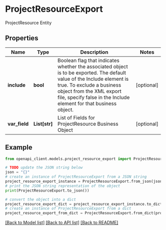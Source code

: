 # ProjectResourceExport

ProjectResource Entity

## Properties

Name | Type | Description | Notes
------------ | ------------- | ------------- | -------------
**include** | **bool** | Boolean flag that indicates whether the associated object is to be exported. The default value of the Include element is true. To exclude a business object from the XML export file, specify false in the Include element for that business object. | [optional] 
**var_field** | **List[str]** | List of Fields for ProjectResource Business Object | [optional] 

## Example

```python
from openapi_client.models.project_resource_export import ProjectResourceExport

# TODO update the JSON string below
json = "{}"
# create an instance of ProjectResourceExport from a JSON string
project_resource_export_instance = ProjectResourceExport.from_json(json)
# print the JSON string representation of the object
print(ProjectResourceExport.to_json())

# convert the object into a dict
project_resource_export_dict = project_resource_export_instance.to_dict()
# create an instance of ProjectResourceExport from a dict
project_resource_export_from_dict = ProjectResourceExport.from_dict(project_resource_export_dict)
```
[[Back to Model list]](../README.md#documentation-for-models) [[Back to API list]](../README.md#documentation-for-api-endpoints) [[Back to README]](../README.md)


